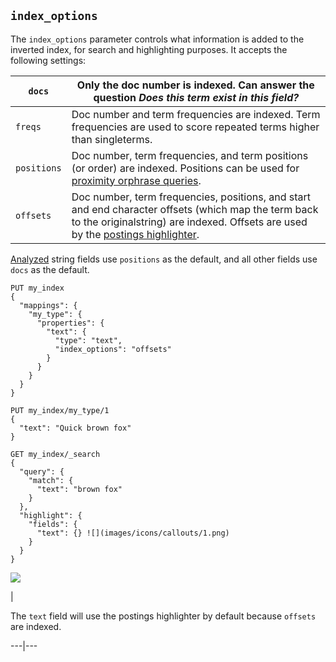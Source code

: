 ## `index_options`

The `index_options` parameter controls what information is added to the inverted index, for search and highlighting purposes. It accepts the following settings:

`docs`| Only the doc number is indexed. Can answer the question _Does this term exist in this field?_    
---|---    
`freqs`| Doc number and term frequencies are indexed. Term frequencies are used to score repeated terms higher than singleterms.     
`positions`| Doc number, term frequencies, and term positions (or order) are indexed. Positions can be used for [proximity orphrase queries](query-dsl-match-query-phrase.html).     
`offsets`| Doc number, term frequencies, positions, and start and end character offsets (which map the term back to the originalstring) are indexed. Offsets are used by the [postings highlighter](search-request-highlighting.html#postings-highlighter).   
  
[Analyzed](mapping-index.html) string fields use `positions` as the default, and all other fields use `docs` as the default.
    
    
    PUT my_index
    {
      "mappings": {
        "my_type": {
          "properties": {
            "text": {
              "type": "text",
              "index_options": "offsets"
            }
          }
        }
      }
    }
    
    PUT my_index/my_type/1
    {
      "text": "Quick brown fox"
    }
    
    GET my_index/_search
    {
      "query": {
        "match": {
          "text": "brown fox"
        }
      },
      "highlight": {
        "fields": {
          "text": {} ![](images/icons/callouts/1.png)
        }
      }
    }

![](images/icons/callouts/1.png)

| 

The `text` field will use the postings highlighter by default because `offsets` are indexed.   
  
---|---
